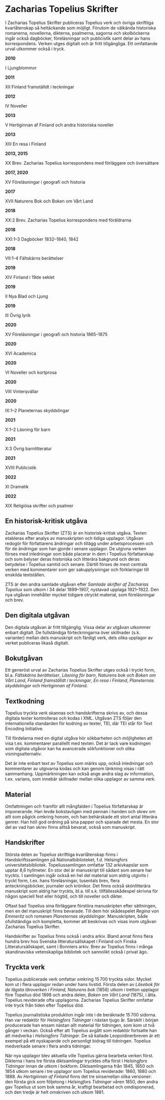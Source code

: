 Zacharias Topelius Skrifter
==========

I Zacharias Topelius Skrifter publiceras Topelius verk och övriga skriftliga kvarlåtenskap så heltäckande som möjligt. Förutom de välkända historiska romanerna, novellerna, dikterna, psalmerna, sagorna och skolböckerna ingår också dagböcker, föreläsningar och publicistik samt delar av hans korrespondens. Verken utges digitalt och är fritt tillgängliga. Ett omfattande urval utkommer också i tryck.

**2010**

I Ljungblommor

**2011**

XII Finland framställdt i teckningar

**2012**

IV Noveller

**2013**

V Hertiginnan af Finland och andra historiska noveller

**2013**

XIII En resa i Finland

**2013, 2015**

XX Brev. Zacharias Topelius korrespondens med förläggare och översättare

**2017, 2020**

XV Föreläsningar i geografi och historia

**2017**

XVII Naturens Bok och Boken om Vårt Land

**2018**

XX:2 Brev. Zacharias Topelius korrespondens med föräldrarna

**2018**

XXI:1–3 Dagböcker 1832–1840, 1842

**2018**

VII:1–4 Fältskärns berättelser

**2019**

XIV Finland i 19de seklet

**2019**

II Nya Blad och Ljung

**2019**

III Övrig lyrik

**2020**

XV Föreläsningar i geografi och historia 1865–1875

**2020**

XVI Academica

**2020**

VI Noveller och kortprosa

**2020**

VIII Vinterqvällar

**2020**

IX:1–2 Planeternas skyddslingar

**2021**

X:1–2 Läsning för barn

**2021**

X:3 Övrig barnlitteratur

**2021**

XVIII Publicistik

**2022**

XI Dramatik

**2022**

XIX Religiösa skrifter och psalmer


## En historisk-kritisk utgåva

Zacharias Topelius Skrifter (ZTS) är en historisk-kritisk utgåva. Texten etableras efter analys av manuskripten och tidiga upplagor. Utgåvan redogör för författarens ändringar och tillägg under arbetsprocessen och för de ändringar som han gjorde i senare upplagor. De utgivna verken förses med inledningar som både placerar in dem i Topelius författarskap och som belyser deras historiska och litterära bakgrund och deras betydelse i Topelius samtid och senare. Därtill förses de mest centrala verken med kommentarer som ger sakupplysningar och förklaringar till enskilda textställen.

ZTS är den andra samlade utgåvan efter _Samlade skrifter af Zacharias Topelius_ som utkom i 34 delar 1899–1907, nystavad upplaga 1921–1922. Den nya utgåvan innehåller mycket tidigare otryckt material, som föreläsningar och brev.

## Den digitala utgåvan

Den digitala utgåvan är fritt tillgänglig. Vissa delar av utgåvan utkommer enbart digitalt. De fullständiga förteckningarna över skillnader (s.k. varianter) mellan dels manuskript och färdigt verk, dels olika upplagor av verket publiceras likaså digitalt.

## Bokutgåvan

Ett generöst urval av Zacharias Topelius Skrifter utges också i tryckt form, bl.a. _Fältskärns berättelser_, _Läsning för barn_, _Naturens bok och Boken om Vårt Land_, _Finland framställdt i teckningar_, _En resa i Finland_, _Planeternas skyddslingar_ och _Hertiginnan af Finland_.

## Textkodning

Topelius tryckta verk skannas och handskrifterna skrivs av, och dessa digitala texter kontrolleras och kodas i XML. Utgåvan ZTS följer den internationella standarden för kodning av texter, TEI, där TEI står för Text Encoding Initiative.

Till fördelarna med en digital utgåva hör sökbarheten och möjligheten att visa t.ex. kommentarer parallellt med texten. Det är tack vare kodningen som digitala utgåvor kan ha avancerade sökfunktioner och olika visningsalternativ.

Det är inte enbart text av Topelius som märks upp, också inledningar och kommentarer av utgivarna kodas och kan genom länkning visas i rätt sammanhang. Uppmärkningen kan också ange andra slag av information, t.ex. varians, som innebär skillnader mellan olika upplagor av samma verk.

## Material

Omfattningen och framför allt mångfalden i Topelius författarskap är imponerande. Han levde bokstavligen med pennan i handen och skrev om allt som pågick omkring honom, och han behärskade ett stort antal litterära genrer. Han höll god ordning på sina papper och sparade det mesta. En stor del av vad han skrev finns alltså bevarat, också som manuskript.

## Handskrifter

Största delen av Topelius skriftliga kvarlåtenskap finns i Handskriftssamlingen på Nationalbiblioteket, f.d. Helsingfors universitetsbibliotek. Topeliussamlingen omfattar 132 arkivkapslar som upptar 8,6 hyllmeter. En stor del är manuskript till sådant som senare har tryckts. I samlingen ingår också en hel del material som aldrig utgivits i tryckt form, t.ex. hans föreläsningar, tusentals brev, flera anteckningsböcker, journaler och krönikor. Det finns också skönlitterära manuskript som aldrig har tryckts, bl.a. till s.k. tillfällesskådespel skrivna för någon speciell fest eller högtid, och till noveller och dikter.

Oftast bad Topelius sina förläggare förstöra manuskripten efter sättningen, men en del manuskript finns bevarade. Till dem hör skådespelet _Regina von Emmeritz_ och romanen _Planeternas skyddslingar_. Manuskripten, både ofullständiga och kompletta, kommer att beskrivas och visas inom utgåvan Zacharias Topelius Skrifter.

Handskrifter av Topelius finns också i andra arkiv. Bland annat finns flera hundra brev hos Svenska litteratursällskapet i Finland och Finska Litteratursällskapet, samt i Bonniers arkiv. Brev av Topelius finns i många skandinaviska vetenskapliga bibliotek och sannolikt också i privat ägo.

## Tryckta verk

Topelius publicerade verk omfattar omkring 15 700 tryckta sidor. Mycket kom ut i flera upplagor redan under hans livstid. Första delen av _Läsebok för de lägsta läroverken i Finland, Naturens bok_ (1856) utkom i tretton upplagor före Topelius död 1898 och andra delen, _Boken om Vårt Land_ (1875), i åtta. Topelius reviderade ofta upplagorna. Zacharias Topelius Skrifter omfattar inte tryck från tiden efter Topelius död.

Topelius journalistiska produktion ingår inte i de beräknade 15 700 sidorna. Han var redaktör för _Helsingfors Tidningar_ i nästan tjugo år. Särskilt i början producerade han ensam nästan allt material för tidningen, som kom ut två gånger i veckan. Också efter att Topelius avgått som redaktör fortsatte han att medverka i _Helsingfors Tidningar_. De så kallade Leopoldinerbreven är ett exempel på ett nyskapande och personligt bidrag till tidningen. Topelius medverkade senare i flera andra tidningar.

När nya upplagor blev aktuella ville Topelius gärna bearbeta verken först. Dikterna i hans tre första diktsamlingar trycktes ofta först i _Helsingfors Tidningar_ innan de utkom i bokform. Diktsamlingarna från 1845, 1850 och 1854 utkom senare i tre upplagor som Topelius reviderade: 1860, 1880 och 1888. Av _Hertiginnan af Finland_ finns det tre sinsemellan olika versioner: den första gick som följetong i _Helsingfors Tidningar_ våren 1850, den andra gav Topelius ut som bok samma år, kraftigt bearbetad och omdisponerad, och den tredje är helt omskriven och utkom 1881.